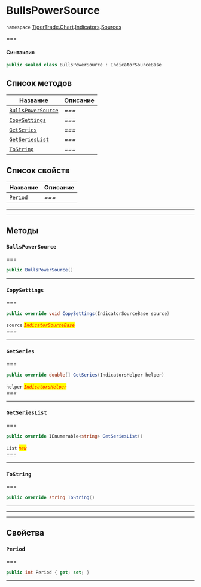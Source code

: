 # BullsPowerSource

`namespace` [TigerTrade.Chart](../../../../).[Indicators](../).[Sources](./)

\===

#### Синтаксис

```csharp
public sealed class BullsPowerSource : IndicatorSourceBase
```

## Список методов

| Название                                                             | Описание |
| -------------------------------------------------------------------- | -------- |
| [`BullsPowerSource`](bullspowersource.cs.md#method-bullspowersource) | _===_    |
| [`CopySettings`](bullspowersource.cs.md#method-copysettings)         | _===_    |
| [`GetSeries`](bullspowersource.cs.md#method-getseries)               | _===_    |
| [`GetSeriesList`](bullspowersource.cs.md#method-getserieslist)       | _===_    |
| [`ToString`](bullspowersource.cs.md#method-tostring)                 | _===_    |

## Список свойств

| Название                                           | Описание |
| -------------------------------------------------- | -------- |
| [`Period`](bullspowersource.cs.md#property-period) | _===_    |

***

***

## Методы

### `BullsPowerSource` <a href="#method-bullspowersource" id="method-bullspowersource"></a>

\===

```csharp
public BullsPowerSource()
```

***

### `CopySettings` <a href="#method-copysettings" id="method-copysettings"></a>

\===

```csharp
public override void CopySettings(IndicatorSourceBase source)
```

`source` _<mark style="color:red;">`IndicatorSourceBase`</mark>_\
_===_

***

### `GetSeries` <a href="#method-getseries" id="method-getseries"></a>

\===

```csharp
public override double[] GetSeries(IndicatorsHelper helper)
```

`helper` _<mark style="color:red;">`IndicatorsHelper`</mark>_\
_===_

***

### `GetSeriesList` <a href="#method-getserieslist" id="method-getserieslist"></a>

\===

```csharp
public override IEnumerable<string> GetSeriesList()
```

`List` _<mark style="color:red;">`new`</mark>_\
_===_

***

### `ToString` <a href="#method-tostring" id="method-tostring"></a>

\===

```csharp
public override string ToString()
```

***

***

***

## Свойства

### `Period` <a href="#property-period" id="property-period"></a>

\===

```csharp
public int Period { get; set; }
```

***
